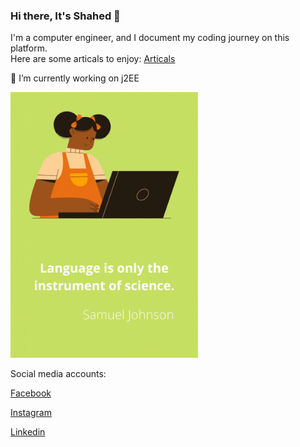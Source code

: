 ### Hi there, It's Shahed 👋
I'm a computer engineer, and I document my coding journey on this platform. <br>
Here are some articals to enjoy:
<a href="https://dev.to/shahed96" 
      target="_blank" title="Dev community">Articals</a>


🔭 I’m currently working on j2EE 


<img src="images/Language%20is%20only%20the%20instrument%20of%20science.gif" width="300">
<!-- ![](images/Language%20is%20only%20the%20instrument%20of%20science.gif)-->
<footer>
      
   <p>Social media accounts:</p>
<a href="https://web.facebook.com/profile.php?id=100002357713109" 
      target="_blank" title="Facebook account">Facebook</a> 
      
  <a href="https://www.instagram.com/sh.a.alali/" 
      target="_blank" title="Instagram account">Instagram</a>
      
 <a href="https://www.linkedin.com/in/shahed-abdulwahhab-4441911b0/"   
      target="_blank" title="Linkedin account">Linkedin</a>
    </footer>
      
      
 
   

<!--
**Shahed96/Shahed96** is a ✨ _special_ ✨ repository because its `README.md` (this file) appears on your GitHub profile.
<!--
Here are some ideas to get you started:
<!--
- 🔭 I’m currently working on java 
- 🌱 I’m currently learning 
- 👯 I’m looking to collaborate on ...
- 🤔 I’m looking for help with ...
- 💬 Ask me about ...
- 📫 How to reach me: ...
- 😄 Pronouns: ...
- ⚡ Fun fact: ...
                                              -->
